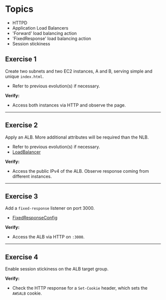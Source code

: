 # Topics
- HTTPD
- Application Load Balancers
- 'Forward' load balancing action
- 'FixedResponse' load balancing action
- Session stickiness

## Exercise 1
Create two subnets and two EC2 instances, A and B, serving simple and unique `index.html`.
- Refer to previous evolution(s) if necessary. 

**Verify:** 
- Access both instances via HTTP and observe the page.

---

## Exercise 2
Apply an ALB. More additional attributes will be required than the NLB.
- Refer to previous evolution(s) if necessary. 
- [LoadBalancer](https://docs.aws.amazon.com/AWSCloudFormation/latest/UserGuide/aws-resource-elasticloadbalancingv2-loadbalancer.html)

**Verify:** 
- Access the public IPv4 of the ALB. Observe response coming from different instances.

---

## Exercise 3
Add a `fixed-response` listener on port 3000.
- [FixedResponseConfig](https://docs.aws.amazon.com/AWSCloudFormation/latest/UserGuide/aws-properties-elasticloadbalancingv2-listener-fixedresponseconfig.html)

**Verify:**
- Access the ALB via HTTP on `:3000`.

---

## Exercise 4
Enable session stickiness on the ALB target group.

**Verify:**
- Check the HTTP response for a `Set-Cookie` header, which sets the `AWSALB` cookie.

